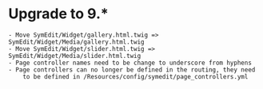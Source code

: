 Upgrade to 9.*
===============

    - Move SymEdit/Widget/gallery.html.twig => SymEdit/Widget/Media/gallery.html.twig
    - Move SymEdit/Widget/slider.html.twig => SymEdit/Widget/Media/slider.html.twig
    - Page controller names need to be change to underscore from hyphens
    - Page controllers can no longer be defined in the routing, they need
        to be defined in /Resources/config/symedit/page_controllers.yml
